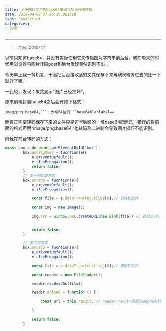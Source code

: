 ```yaml
---
title: 关于图片文件的base64编码和后台接收转码
date: 2019-09-07 07:26:26.052628
tags: JavaScript
categories: 
- 前端
---
```


<hr>

> 时间: 2019/7/1:

以前只知道base64，并没有实际使用它来传输图片字符串到后台，我在周末的时候用浏览器将图片转码post到后台发现竟然识别不出；

今天早上我一抖机灵，干脆把后台接收到的文件保存下来与我前端传过去的比一下就好了嘛。

一比较，发现：果然显示“图片已经损坏”。

原来前端封装base64之后会有如下格式：
```
imag/png:base64,```一大堆64位码```base64blablabal==
```
而真正需要转码保存下来的文件只是逗号后面的一堆base64码而已，错误的将前面的格式声明“image/png:base64,”也转码称二进制会导致图片损坏不能识别。

附我在前台转码的方式：
<!--more-->
``` javascript
const box = document.getElementById("box");
        box.ondragOver = fucntion(e){
            e.preventDefault();
            e.stopPropgation();
            return false;
        }
        // 第一种读取方式
        box.ondrop = fucntion(e){
            e.preventDefault();
            e.stopPropgation();

            const file = e.dataTransfer.files[0];// 获取到文件

            const img = new Image();

            img.src = window.URL.createURL(new Blob(file)) // 这就是url


            return false;
        }

        // 第二种方式
        box.ondrop = fucntion(e){
            e.preventDefault();
            e.stopPropgation();

            const file = e.dataTransfer.files[0];// 获取到文件

            const reader = new FileReader();

            reader.readAsURL(file);

            reader.onload = function () {

                const url = this.result; // reader.result就是base64的转码

            }

            return false;
        }
```